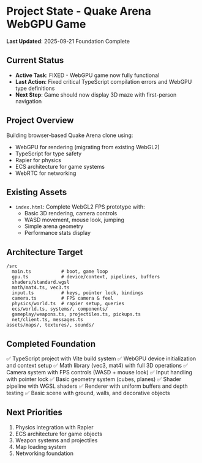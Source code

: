 # Project State - Quake Arena WebGPU Game

**Last Updated**: 2025-09-21 Foundation Complete

## Current Status
- **Active Task**: FIXED - WebGPU game now fully functional
- **Last Action**: Fixed critical TypeScript compilation errors and WebGPU type definitions
- **Next Step**: Game should now display 3D maze with first-person navigation

## Project Overview
Building browser-based Quake Arena clone using:
- WebGPU for rendering (migrating from existing WebGL2)
- TypeScript for type safety
- Rapier for physics
- ECS architecture for game systems
- WebRTC for networking

## Existing Assets
- `index.html`: Complete WebGL2 FPS prototype with:
  - Basic 3D rendering, camera controls
  - WASD movement, mouse look, jumping
  - Simple arena geometry
  - Performance stats display

## Architecture Target
```
/src
  main.ts           # boot, game loop
  gpu.ts            # device/context, pipelines, buffers  
  shaders/standard.wgsl
  math/mat4.ts, vec3.ts
  input.ts          # keys, pointer lock, bindings
  camera.ts         # FPS camera & feel
  physics/world.ts  # rapier setup, queries
  ecs/world.ts, systems/, components/
  gameplay/weapons.ts, projectiles.ts, pickups.ts
  net/client.ts, messages.ts
assets/maps/, textures/, sounds/
```

## Completed Foundation
✅ TypeScript project with Vite build system
✅ WebGPU device initialization and context setup
✅ Math library (vec3, mat4) with full 3D operations
✅ Camera system with FPS controls (WASD + mouse look)
✅ Input handling with pointer lock
✅ Basic geometry system (cubes, planes)
✅ Shader pipeline with WGSL shaders
✅ Renderer with uniform buffers and depth testing
✅ Basic scene with ground, walls, and decorative objects

## Next Priorities
1. Physics integration with Rapier
2. ECS architecture for game objects
3. Weapon systems and projectiles
4. Map loading system
5. Networking foundation
